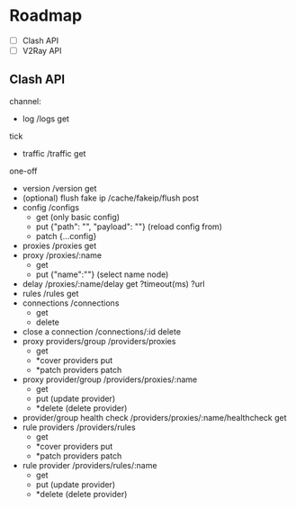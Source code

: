 # Roadmap

- [ ] Clash API
- [ ] V2Ray API

## Clash API
channel:
- log /logs get

tick
- traffic /traffic get

one-off
- version /version get
- (optional) flush fake ip /cache/fakeip/flush post
- config /configs 
  - get (only basic config)
  - put {"path": "", "payload": ""} (reload config from)
  - patch {...config}
- proxies /proxies get
- proxy /proxies/:name
  - get
  - put {"name":""} (select name node)
- delay /proxies/:name/delay get ?timeout(ms) ?url 
- rules /rules get
- connections /connections
  - get
  - delete
- close a connection /connections/:id delete
- proxy providers/group /providers/proxies
  - get
  - \*cover providers put
  - \*patch providers patch
- proxy provider/group /providers/proxies/:name 
  - get
  - put (update provider)
  - \*delete (delete provider)
- provider/group health check /providers/proxies/:name/healthcheck get
- rule providers /providers/rules 
  - get
  - \*cover providers put
  - \*patch providers patch
- rule provider /providers/rules/:name
  - get
  - put (update provider)
  - \*delete (delete provider)